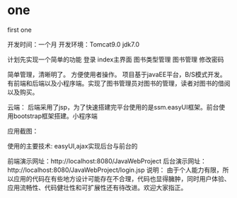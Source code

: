 # one
first  one

开发时间：一个月
开发环境：Tomcat9.0   jdk7.0

计划先实现一个简单的功能
登录
index主界面
图书类型管理
图书管理
修改密码

简单管理，清晰明了。 方便使用者操作。
项目基于javaEE平台，B/S模式开发。有前端和后端以及小程序端。实现了图书管理员对图书的管理，读者对图书的借阅以及购买。

云端：
后端采用了jsp，为了快速搭建完平台使用的是ssm.easyUI框架。前台使用bootstrap框架搭建。小程序端

应用截图：

使用的主要技术:
easyUI,ajax实现后台与前台的

前端演示网址：http://localhost:8080/JavaWebProject
后台演示网址：http://localhost:8080/JavaWebProject/login.jsp
说明：
由于个人能力有限，所以应用的代码在有些地方设计可能存在不合理，代码也显得臃肿，同时用户体验、应用流畅性、代码健壮性和可扩展性还有待改进。欢迎大家指正。
